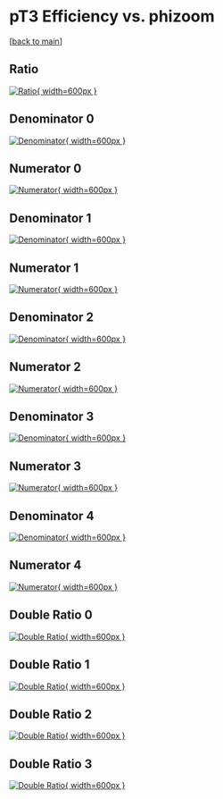 # pT3 Efficiency vs. phizoom

[[back to main](./)]



## Ratio

[![Ratio](../mtv/var/pT3_vtr_211_0_eff_phizoom.png){ width=600px }](../mtv/var/pT3_vtr_211_0_eff_phizoom.pdf)

## Denominator 0

[![Denominator](../mtv/den/pT3_vtr_211_0_eff_phizoom_den0.png){ width=600px }](../mtv/den/pT3_vtr_211_0_eff_phizoom_den0.pdf)

## Numerator 0

[![Numerator](../mtv/num/pT3_vtr_211_0_eff_phizoom_num0.png){ width=600px }](../mtv/num/pT3_vtr_211_0_eff_phizoom_num0.pdf)

## Denominator 1

[![Denominator](../mtv/den/pT3_vtr_211_0_eff_phizoom_den1.png){ width=600px }](../mtv/den/pT3_vtr_211_0_eff_phizoom_den1.pdf)

## Numerator 1

[![Numerator](../mtv/num/pT3_vtr_211_0_eff_phizoom_num1.png){ width=600px }](../mtv/num/pT3_vtr_211_0_eff_phizoom_num1.pdf)

## Denominator 2

[![Denominator](../mtv/den/pT3_vtr_211_0_eff_phizoom_den2.png){ width=600px }](../mtv/den/pT3_vtr_211_0_eff_phizoom_den2.pdf)

## Numerator 2

[![Numerator](../mtv/num/pT3_vtr_211_0_eff_phizoom_num2.png){ width=600px }](../mtv/num/pT3_vtr_211_0_eff_phizoom_num2.pdf)

## Denominator 3

[![Denominator](../mtv/den/pT3_vtr_211_0_eff_phizoom_den3.png){ width=600px }](../mtv/den/pT3_vtr_211_0_eff_phizoom_den3.pdf)

## Numerator 3

[![Numerator](../mtv/num/pT3_vtr_211_0_eff_phizoom_num3.png){ width=600px }](../mtv/num/pT3_vtr_211_0_eff_phizoom_num3.pdf)

## Denominator 4

[![Denominator](../mtv/den/pT3_vtr_211_0_eff_phizoom_den4.png){ width=600px }](../mtv/den/pT3_vtr_211_0_eff_phizoom_den4.pdf)

## Numerator 4

[![Numerator](../mtv/num/pT3_vtr_211_0_eff_phizoom_num4.png){ width=600px }](../mtv/num/pT3_vtr_211_0_eff_phizoom_num4.pdf)

## Double Ratio 0

[![Double Ratio](../mtv/ratio/pT3_vtr_211_0_eff_phizoom_ratio0.png){ width=600px }](../mtv/ratio/pT3_vtr_211_0_eff_phizoom_ratio0.pdf)

## Double Ratio 1

[![Double Ratio](../mtv/ratio/pT3_vtr_211_0_eff_phizoom_ratio1.png){ width=600px }](../mtv/ratio/pT3_vtr_211_0_eff_phizoom_ratio1.pdf)

## Double Ratio 2

[![Double Ratio](../mtv/ratio/pT3_vtr_211_0_eff_phizoom_ratio2.png){ width=600px }](../mtv/ratio/pT3_vtr_211_0_eff_phizoom_ratio2.pdf)

## Double Ratio 3

[![Double Ratio](../mtv/ratio/pT3_vtr_211_0_eff_phizoom_ratio3.png){ width=600px }](../mtv/ratio/pT3_vtr_211_0_eff_phizoom_ratio3.pdf)


